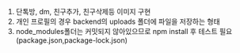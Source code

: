 1. 단톡방, dm, 친구추가, 친구삭제등 이미지 구현
2. 개인 프로필의 경우 backend의 uploads 폴더에 파일을 저장하는 형태
3. node_modules폴더는 커밋되지 않아있으므로 npm install 후 테스트 필요 (package.json,package-lock.json)

